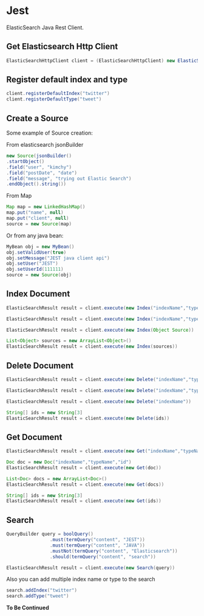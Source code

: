 Jest
====

ElasticSearch Java Rest Client.


Get Elasticsearch Http Client
------------------------------

```java
ElasticSearchHttpClient client = (ElasticSearchHttpClient) new ElasticSearchClientFactory().getObject()
```

Register default index and type
------------------------------
```java
client.registerDefaultIndex("twitter")
client.registerDefaultType("tweet")
```

Create a Source
-----------------
Some example of Source creation:

From elasticsearch jsonBuilder

```java
new Source(jsonBuilder()
.startObject()
.field("user", "kimchy")
.field("postDate", "date")
.field("message", "trying out Elastic Search")
.endObject().string())
```

From Map

```java
Map map = new LinkedHashMap()
map.put("name", null)
map.put("client", null)
source = new Source(map)
```

Or from any java bean:

```java
MyBean obj = new MyBean()
obj.setValidUser(true)
obj.setMessage("JEST java client api")
obj.setUser("JEST")
obj.setUserId(111111)
source = new Source(obj)
```

Index Document
---------------
```java
ElasticSearchResult result = client.execute(new Index("indexName","typeName","id",Object Source))

ElasticSearchResult result = client.execute(new Index("indexName","typeName",Object Source))

ElasticSearchResult result = client.execute(new Index(Object Source))

List<Object> sources = new ArrayList<Object>()
ElasticSearchResult result = client.execute(new Index(sources))
```

Delete Document
--------------

```java
ElasticSearchResult result = client.execute(new Delete("indexName","typeName","id"))

ElasticSearchResult result = client.execute(new Delete("indexName","typeName"))

ElasticSearchResult result = client.execute(new Delete("indexName"))

String[] ids = new String[3]
ElasticSearchResult result = client.execute(new Delete(ids))
```

Get Document
--------------
```java
ElasticSearchResult result = client.execute(new Get("indexName","typeName","id"))

Doc doc = new Doc("indexName","typeName","id")
ElasticSearchResult result = client.execute(new Get(doc))

List<Doc> docs = new ArrayList<Doc>()
ElasticSearchResult result = client.execute(new Get(docs))

String[] ids = new String[3]
ElasticSearchResult result = client.execute(new Get(ids))
```

Search
-----------

```java
QueryBuilder query = boolQuery()
                .must(termQuery("content", "JEST"))
                .must(termQuery("content", "JAVA"))
                .mustNot(termQuery("content", "Elasticsearch"))
                .should(termQuery("content", "search"))
```


```java
ElasticSearchResult result = client.execute(new Search(query))
```

Also you can add multiple index name or type to the search

```java
search.addIndex("twitter")
search.addType("tweet")
```


**To Be Continued**
